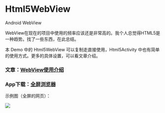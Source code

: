 # Html5WebView
Android WebView

WebView在现在的项目中使用的频率应该还是非常高的。我个人总觉得HTML5是一种趋势。找了一些东西，在此总结。

本 Demo 中的 Html5WebView 可以复制走直接使用，Html5Activity 中也有简单的使用方式。更多的具体设置，可以看文章介绍。

### 文章：[WebView使用介绍](http://www.jianshu.com/p/3fcf8ba18d7f)

### App下载：[全屏浏览器](http://fir.im/2xmq)

示例图（全屏的网页）：

![](https://github.com/Wing-Li/Html5WebView/blob/master/img/view.png)
